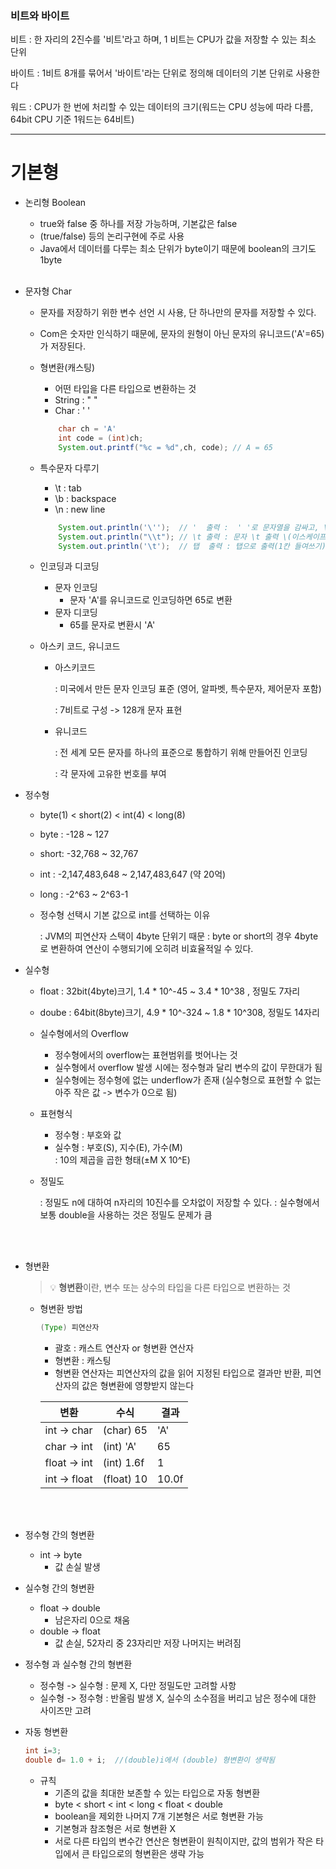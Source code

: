 ### 비트와 바이트

비트  : 한 자리의 2진수를 '비트'라고 하며, 1 비트는 CPU가 값을 저장할 수 있는 최소 단위

바이트 : 1비트 8개를 묶어서 '바이트'라는 단위로 정의해 데이터의 기본 단위로 사용한다

워드  : CPU가 한 번에 처리할 수 있는 데이터의 크기(워드는 CPU 성능에 따라 다름, 64bit CPU 기준 1워드는 64비트)

---

# 기본형


- 논리형 Boolean
    - true와 false 중 하나를 저장 가능하며, 기본값은 false
    - (true/false) 등의 논리구현에 주로 사용
    - Java에서 데이터를 다루는 최소 단위가 byte이기 때문에 boolean의 크기도 1byte
<br><br/>

- 문자형 Char
    - 문자를 저장하기 위한 변수 선언 시 사용, 단 하나만의 문자를 저장할 수 있다.
    - Com은 숫자만 인식하기 때문에, 문자의 원형이 아닌 문자의 유니코드('A'=65)가 저장된다.
    - 형변환(캐스팅)
        - 어떤 타입을 다른 타입으로 변환하는 것
        - String : " "
        - Char   : ' '
        
        ```java
            char ch = 'A'
            int code = (int)ch;
            System.out.printf("%c = %d",ch, code); // A = 65
        ```
    - 특수문자 다루기
        - \t : tab
        - \b : backspace
        - \n : new line
        
        ```java
            System.out.println('\'');  // '  출력 :  ' '로 문자열을 감싸고, \(이스케이프) '(값) 출력
            System.out.println("\\t"); // \t 출력 : 문자 \t 출력 \(이스케이프) \t 출력
            System.out.println('\t');  // 탭  출력 : 탭으로 출력(1칸 들여쓰기) 
        ```
    - 인코딩과 디코딩
        - 문자 인코딩
            - 문자 'A'를 유니코드로 인코딩하면 65로 변환
        - 문자 디코딩
            - 65를 문자로 변환시 'A'
    
    - 아스키 코드, 유니코드
        - 아스키코드 

            : 미국에서 만든 문자 인코딩 표준 (영어, 알파벳, 특수문자, 제어문자 포함)

            : 7비트로 구성 -> 128개 문자 표현

        - 유니코드

            : 전 세계 모든 문자를 하나의 표준으로 통합하기 위해 만들어진 인코딩
            
            : 각 문자에 고유한 번호를 부여

- 정수형
    - byte(1) < short(2) < int(4) < long(8)
    - byte : -128 ~ 127
    - short: -32,768 ~ 32,767
    - int  : -2,147,483,648 ~ 2,147,483,647 (약 20억)
    - long : -2^63 ~ 2^63-1
    - 정수형 선택시 기본 값으로 int를 선택하는 이유

        : JVM의 피연산자 스택이 4byte 단위기 때문
        : byte or short의 경우 4byte로 변환하여 연산이 수행되기에 오히려 비효율적일 수 있다.

- 실수형
    - float : 32bit(4byte)크기, 1.4 * 10^-45 ~ 3.4 * 10^38 , 정밀도 7자리
    - doube : 64bit(8byte)크기, 4.9 * 10^-324 ~ 1.8 * 10^308, 정밀도 14자리
    - 실수형에서의 Overflow
        - 정수형에서의 overflow는 표현범위를 벗어나는 것
        - 실수형에서 overflow 발생 시에는 정수형과 달리 변수의 값이 무한대가 됨
        - 실수형에는 정수형에 없는 underflow가 존재 (실수형으로 표현할 수 없는 아주 작은 값 -> 변수가 0으로 됨)
    - 표현형식
        - 정수형 : 부호와 값
        - 실수형 : 부호(S), 지수(E), 가수(M)   
            : 10의 제곱을 곱한 형태(±M X 10^E)
    - 정밀도

        : 정밀도 n에 대하여 n자리의 10진수를 오차없이 저장할 수 있다.
        : 실수형에서 보통 double을 사용하는 것은 정밀도 문제가 큼

<br>
<br/>

- 형변환
    > 💡 **형변환**이란, 변수 또는 상수의 타입을 다른 타입으로 변환하는 것
    - 형변환 방법

        ```java
        (Type) 피연산자
        ```
        - 괄호  : 캐스트 연산자 or 형변환 연산자
        - 형변환 : 캐스팅
        - 형변환 연산자는 피연산자의 값을 읽어 지정된 타입으로 결과만 반환, 피연산자의 값은 형변환에 영향받지 않는다
    
        | 변환         | 수식            | 결과  |
        |--------------|-----------------|-------|
        | int → char | (char) 65     | 'A' |
        | char → int | (int) 'A'     | 65  |
        | float → int| (int) 1.6f    | 1   |
        | int → float| (float) 10    | 10.0f |

<br>
<br/>

- 정수형 간의 형변환
    - int -> byte
        - 값 손실 발생

- 실수형 간의 형변환
    - float -> double
        - 남은자리 0으로 채움
    - double -> float
        - 값 손실, 52자리 중 23자리만 저장 나머지는 버려짐

- 정수형 과 실수형 간의 형변환
    - 정수형 -> 실수형 : 문제 X, 다만 정밀도만 고려할 사항
    - 실수형 -> 정수형 : 반올림 발생 X, 실수의 소수점을 버리고 남은 정수에 대한 사이즈만 고려

- 자동 형변환
    ```java
    int i=3;
    double d= 1.0 + i;  //(double)i에서 (double) 형변환이 생략됨
    ```
    - 규칙
        - 기존의 값을 최대한 보존할 수 있는 타입으로 자동 형변환
        - byte < short < int < long < float < double
        - boolean을 제외한 나머지 7개 기본형은 서로 형변환 가능
        - 기본형과 참조형은 서로 형변환 X
        - 서로 다른 타입의 변수간 연산은 형변환이 원칙이지만, 값의 범위가 작은 타입에서 큰 타입으로의 형변환은 생략 가능
